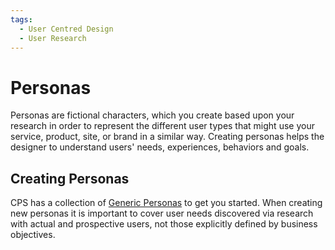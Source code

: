 ```yaml
---
tags:
  - User Centred Design
  - User Research
---
```


# Personas

Personas are fictional characters, which you create based upon your research in order to represent the different user 
types that might use your service, product, site, or brand in a similar way. Creating personas helps the designer to 
understand users' needs, experiences, behaviors and goals.

## Creating Personas

CPS has a collection of [Generic Personas](./generic-personas.md) to get you started. When creating new personas it is 
important to cover user needs discovered via research with actual and prospective users, not those explicitly defined by
business objectives.
